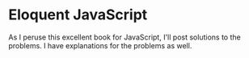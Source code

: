 # Eloquent JavaScript

As I peruse this excellent book for JavaScript, I'll post solutions to the problems. I have explanations for the problems as well.
